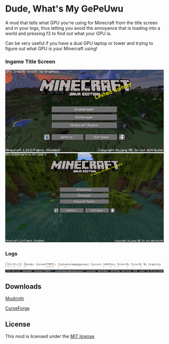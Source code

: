 # Dude, What's My GePeUwu

A mod that tells what GPU you're using for Minecraft from the title screen and in your logs, thus letting you avoid the annoyance that is loading into a world and pressing f3 to find out what your GPU is.

Can be very useful if you have a dual GPU laptop or tower and trying to figure out what GPU is your Minecraft using!

### Ingame Title Screen
![intel.png](images/intel.png)
![nvida.png](images/nvidia.png)

### Logs
![intel.png](images/intel_log.png)
![nvida.png](images/nvidia_log.png)

## Downloads
[Modrinth](https://modrinth.com/mod/dudewhatsmygpu)

[CurseForge](https://www.curseforge.com/minecraft/mc-mods/dude-whats-my-gepeuwu/)

## License

This mod is licensed under the [MIT license](LICENSE).